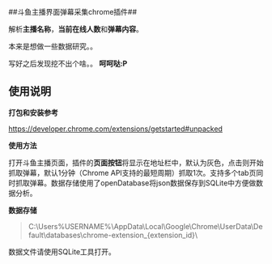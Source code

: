 ##斗鱼主播界面弹幕采集chrome插件##

解析**主播名称**，**当前在线人数**和**弹幕内容**。

本来是想做一些数据研究。。

写好之后发现挖不出个啥。。  **呵呵哒:P**

## 使用说明 ##

**打包和安装参考**

https://developer.chrome.com/extensions/getstarted#unpacked

**使用方法**

打开斗鱼主播页面，插件的**页面按钮**将显示在地址栏中，默认为灰色，点击则开始抓取弹幕，默认1分钟（Chrome API支持的最短周期）抓取1次。支持多个tab页同时抓取弹幕。数据存储使用了openDatabase将json数据保存到SQLite中方便做数据分析。

**数据存储**
>C:\Users\%USERNAME%\AppData\Local\Google\Chrome\UserData\Default\databases\chrome-extension_{extension_id}\

数据文件请使用SQLite工具打开。

